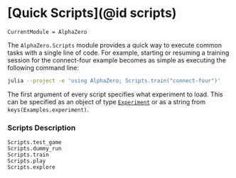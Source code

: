 # [Quick Scripts](@id scripts)

```@meta
CurrentModule = AlphaZero
```

The `AlphaZero.Scripts` module provides a quick way to execute common tasks with a single line of code. For example, starting or resuming a
training session for the connect-four example becomes as simple as executing the following command line:

```sh
julia --project -e 'using AlphaZero; Scripts.train("connect-four")'
```

The first argument of every script specifies what experiment to load. This can be specified as an object of type
[`Experiment`](@ref) or as a string from `keys(Examples.experiment)`.


### Scripts Description

```@docs
Scripts.test_game
Scripts.dummy_run
Scripts.train
Scripts.play
Scripts.explore
```